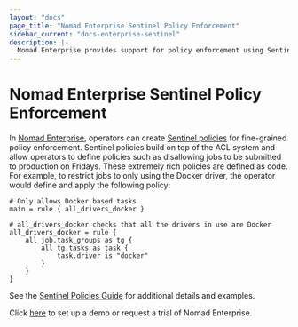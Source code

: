 ```yaml
---
layout: "docs"
page_title: "Nomad Enterprise Sentinel Policy Enforcement"
sidebar_current: "docs-enterprise-sentinel"
description: |-
  Nomad Enterprise provides support for policy enforcement using Sentinel.
---
```


# Nomad Enterprise Sentinel Policy Enforcement

In [Nomad Enterprise](https://www.hashicorp.com/go/nomad-enterprise), operators can
create [Sentinel policies](/guides/security/sentinel-policy.html) for fine-grained policy
enforcement. Sentinel policies build on top of the ACL system and allow operators to define 
policies such as disallowing jobs to be submitted to production on
Fridays. These extremely rich policies are defined as code. For example, to
restrict jobs to only using the Docker driver, the operator would define and apply
the following policy:

```
# Only allows Docker based tasks
main = rule { all_drivers_docker }

# all_drivers_docker checks that all the drivers in use are Docker
all_drivers_docker = rule {
    all job.task_groups as tg {
        all tg.tasks as task {
            task.driver is "docker"
        }
    }
}
```

See the [Sentinel Policies Guide](/guides/security/sentinel-policy.html) for additional details and examples.

Click [here](https://www.hashicorp.com/go/nomad-enterprise) to set up a demo or 
request a trial of Nomad Enterprise.